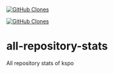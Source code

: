 <a href='https://github.com/kspo/all-repository-stats'><img alt='GitHub Clones' src='https://img.shields.io/badge/dynamic/json?color=success&label=Clone&query=count&url=https://gist.githubusercontent.com/kspo/42e4f655fdf010100a29e99faef8e918/raw/clone.json&logo=github'></a>

[![GitHub Clones](https://img.shields.io/badge/dynamic/json?color=success&label=Clone&query=count&url=https://gist.githubusercontent.com/kspo/42e4f655fdf010100a29e99faef8e918/raw/clone.json&logo=github)](https://github.com/kspo/all-repository-stats)

# all-repository-stats
All repository stats of kspo
